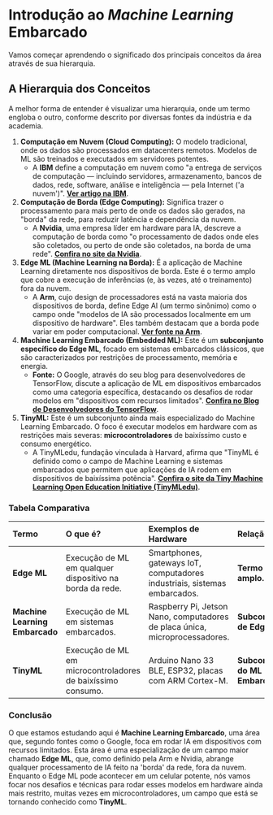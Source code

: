 # Introdução ao *Machine Learning* Embarcado

Vamos começar aprendendo o significado dos principais conceitos da área através de sua hierarquia.

## **A Hierarquia dos Conceitos**

A melhor forma de entender é visualizar uma hierarquia, onde um termo engloba o outro, conforme descrito por diversas fontes da indústria e da academia.

1. **Computação em Nuvem (Cloud Computing):** O modelo tradicional, onde os dados são processados em datacenters remotos. Modelos de ML são treinados e executados em servidores potentes.  
   * A **IBM** define a computação em nuvem como "a entrega de serviços de computação — incluindo servidores, armazenamento, bancos de dados, rede, software, análise e inteligência — pela Internet ('a nuvem')". [**Ver artigo na IBM**](https://www.ibm.com/br-pt/cloud/learn/cloud-computing).  
2. **Computação de Borda (Edge Computing):** Significa trazer o processamento para mais perto de onde os dados são gerados, na "borda" da rede, para reduzir latência e dependência da nuvem.  
   * A **Nvidia**, uma empresa líder em hardware para IA, descreve a computação de borda como "o processamento de dados onde eles são coletados, ou perto de onde são coletados, na borda de uma rede". [**Confira no site da Nvidia**](https://blogs.nvidia.com/blog/what-is-edge-computing/).  
3. **Edge ML (Machine Learning na Borda):** É a aplicação de Machine Learning diretamente nos dispositivos de borda. Este é o termo amplo que cobre a execução de inferências (e, às vezes, até o treinamento) fora da nuvem.  
   * A **Arm**, cujo design de processadores está na vasta maioria dos dispositivos de borda, define Edge AI (um termo sinônimo) como o campo onde "modelos de IA são processados localmente em um dispositivo de hardware". Eles também destacam que a borda pode variar em poder computacional. [**Ver fonte na Arm**](https://www.arm.com/glossary/edge-ai).  
4. **Machine Learning Embarcado (Embedded ML):** Este é um **subconjunto específico do Edge ML**, focado em sistemas embarcados clássicos, que são caracterizados por restrições de processamento, memória e energia.  
   * **Fonte:** O Google, através do seu blog para desenvolvedores de TensorFlow, discute a aplicação de ML em dispositivos embarcados como uma categoria específica, destacando os desafios de rodar modelos em "dispositivos com recursos limitados". [**Confira no Blog de Desenvolvedores do TensorFlow**](https://blog.tensorflow.org/2019/11/how-to-get-started-with-machine.html).  
5. **TinyML:** Este é um subconjunto ainda mais especializado do Machine Learning Embarcado. O foco é executar modelos em hardware com as restrições mais severas: **microcontroladores** de baixíssimo custo e consumo energético.  
   * A TinyMLedu, fundação vinculada à Harvard, afirma que "TinyML é definido como o campo de Machine Learning e sistemas embarcados que permitem que aplicações de IA rodem em dispositivos de baixíssima potência". [**Confira o site da Tiny Machine Learning Open Education Initiative (TinyMLedu)**](https://tinyml.seas.harvard.edu/).

### **Tabela Comparativa**

| Termo | O que é? | Exemplos de Hardware | Relação |
| :---- | :---- | :---- | :---- |
| **Edge ML** | Execução de ML em qualquer dispositivo na borda da rede. | Smartphones, gateways IoT, computadores industriais, sistemas embarcados. | **Termo mais amplo.** |
| **Machine Learning Embarcado** | Execução de ML em sistemas embarcados. | Raspberry Pi, Jetson Nano, computadores de placa única, microprocessadores. | **Subconjunto de Edge ML.** |
| **TinyML** | Execução de ML em microcontroladores de baixíssimo consumo. | Arduino Nano 33 BLE, ESP32, placas com ARM Cortex-M. | **Subconjunto do ML Embarcado.** |

### **Conclusão**

O que estamos estudando aqui é **Machine Learning Embarcado**, uma área que, segundo fontes como o Google, foca em rodar IA em dispositivos com recursos limitados. Esta área é uma especialização de um campo maior chamado **Edge ML**, que, como definido pela Arm e Nvidia, abrange qualquer processamento de IA feito na 'borda' da rede, fora da nuvem. Enquanto o Edge ML pode acontecer em um celular potente, nós vamos focar nos desafios e técnicas para rodar esses modelos em hardware ainda mais restrito, muitas vezes em microcontroladores, um campo que está se tornando conhecido como **TinyML**.